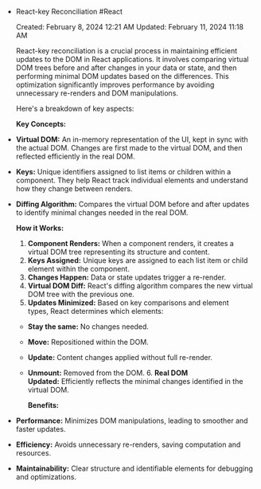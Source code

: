- React-key Reconciliation #React 
  
  Created: February 8, 2024 12:21 AM
  Updated: February 11, 2024 11:18 AM
  
  React-key reconciliation is a crucial process in maintaining efficient updates to the DOM in React applications. It involves comparing virtual DOM trees before and after changes in your data or state, and then performing minimal DOM updates based on the differences. This optimization significantly improves performance by avoiding unnecessary re-renders and DOM manipulations.
  
  Here's a breakdown of key aspects:
  
  **Key Concepts:**
- **Virtual DOM:** An in-memory representation of the UI, kept in sync with the actual DOM. Changes are first made to the virtual DOM, and then reflected efficiently in the real DOM.
- **Keys:** Unique identifiers assigned to list items or children within a component. They help React track individual elements and understand how they change between renders.
- **Diffing Algorithm:** Compares the virtual DOM before and after updates to identify minimal changes needed in the real DOM.
  
  **How it Works:**
  
  1. **Component Renders:** When a component renders, it creates a virtual DOM tree representing its structure and content.
  2. **Keys Assigned:** Unique keys are assigned to each list item or child element within the component.
  3. **Changes Happen:** Data or state updates trigger a re-render.
  4. **Virtual DOM Diff:** React's diffing algorithm compares the new virtual DOM tree with the previous one.
  5. **Updates Minimized:** Based on key comparisons and element types, React determines which elements:
	- **Stay the same:** No changes needed.
	- **Move:** Repositioned within the DOM.
	- **Update:** Content changes applied without full re-render.
	- **Unmount:** Removed from the DOM.
	  6. **Real DOM Updated:** Efficiently reflects the minimal changes identified in the virtual DOM.
	  
	  **Benefits:**
- **Performance:** Minimizes DOM manipulations, leading to smoother and faster updates.
- **Efficiency:** Avoids unnecessary re-renders, saving computation and resources.
- **Maintainability:** Clear structure and identifiable elements for debugging and optimizations.